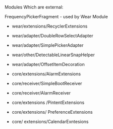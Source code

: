 Modules Which are external:

FrequencyPickerFragment  - used by Wear Module
- wear/extensions/RecyclerExtensions
- wear/adapter/DoubleRowSelectAdapter
- wear/adapter/SimplePickerAdapter
- wear/other/DetectableLinearSnapHelper
- wear/adapter/OffsetItemDecoration

- core/extensions/AlarmExtensions
- core/receiver/SimpleBootReceiver
- core/receiver/AlarmReceiver
- core/extensions /PintentExtensions
- core/extensions/ PreferenceExtensions
- core/ extensions/CalendarExntesions
